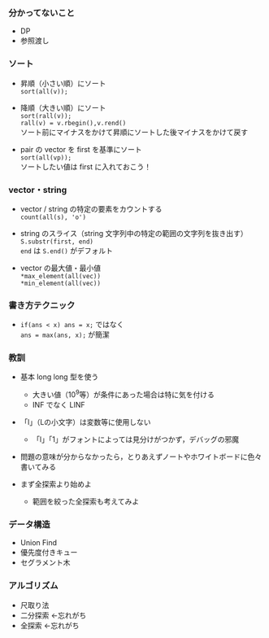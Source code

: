 ### 分かってないこと

- DP
- 参照渡し



### ソート

- 昇順（小さい順）にソート  
`sort(all(v));`

- 降順（大きい順）にソート  
`sort(rall(v));`  
`rall(v) = v.rbegin(),v.rend()`  
ソート前にマイナスをかけて昇順にソートした後マイナスをかけて戻す

- pair の vector を first を基準にソート  
`sort(all(vp));`  
ソートしたい値は first に入れておこう！

### vector・string
- vector / string の特定の要素をカウントする  
`count(all(s), 'o')`

- string のスライス（string 文字列中の特定の範囲の文字列を抜き出す）  
`S.substr(first, end)`  
`end` は `S.end()` がデフォルト

- vector の最大値・最小値  
`*max_element(all(vec))`  
`*min_element(all(vec))`  

### 書き方テクニック
- `if(ans < x) ans = x;` ではなく  
`ans = max(ans, x);` が簡潔


### 教訓
- 基本 long long 型を使う
    - 大きい値（$10^9$等）が条件にあった場合は特に気を付ける
    - INF でなく LINF

- 「l」（Lの小文字）は変数等に使用しない
    - 「l」「1」がフォントによっては見分けがつかず，デバッグの邪魔

- 問題の意味が分からなかったら，とりあえずノートやホワイトボードに色々書いてみる

- まず全探索より始めよ
    - 範囲を絞った全探索も考えてみよ

### データ構造
- Union Find
- 優先度付きキュー
- セグラメント木

### アルゴリズム
- 尺取り法
- 二分探索 ←忘れがち
- 全探索 ←忘れがち

